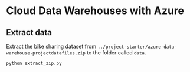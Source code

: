 # Cloud Data Warehouses with Azure

## Extract data

Extract the bike sharing dataset from `../project-starter/azure-data-warehouse-projectdatafiles.zip` to the folder called `data`.

```
python extract_zip.py
```